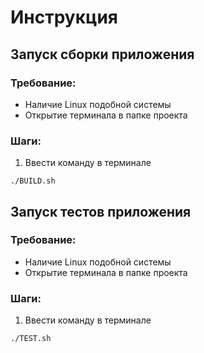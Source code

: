 # Инструкция

## Запуск сборки приложения
### Требование:
* Наличие Linux подобной системы
* Открытие терминала в папке проекта

### Шаги:
1. Ввести команду в терминале
```shell
./BUILD.sh
```

## Запуск тестов приложения
### Требование:
* Наличие Linux подобной системы
* Открытие терминала в папке проекта

### Шаги:
1. Ввести команду в терминале
```shell
./TEST.sh
```
